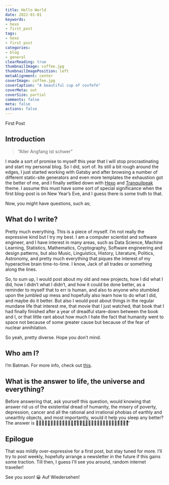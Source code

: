 ```yaml
---
title: Hello World
date: 2022-01-01
keywords:
- hexo
- first_post
tags:
- hexo
- first post
categories:
- blog
- general
clearReading: true
thumbnailImage: coffee.jpg
thumbnailImagePosition: left
metaAlignment: center
coverImage: coffee.jpg
coverCaption: "A beautiful cup of covfefe"
coverMeta: out
coverSize: partial
comments: false
meta: false
actions: false
---
```


<!-- more -->

First Post

<!-- excerpt -->

## Introduction

> “Aller Angfang ist schwer”

I made a sort of promise to myself this year that I will stop procrastinating and start my personal blog. So I did, sort of. Its still a bit rough around the edges, I just started working with Gatsby and after browsing a number of different static-site generators and even more templates the exhaustion got the better of me, and I finally settled down with [Hexo](https://hexo.io/) and [Tranquilpeak](https://github.com/LouisBarranqueiro/hexo-theme-tranquilpeak) theme. 
I assume this must have some sort of special significance when the first blog-post is on New Year’s Eve, and I guess there is some truth to that. 

Now, you might have questions, such as;

## What do I write?

Pretty much everything. This is a piece of myself. I’m not really the expressive kind but I try my best. I am a computer scientist and software engineer, and I have interest in many areas, such as Data Science, Machine Learning, Statistics, Mathematics, Cryptography, Software engineering and design patterns, but also Music, Linguistics, History, Literature, Politics, Astronomy, and pretty much everything that piques the interest of my hyperactive brain time-to-time. I know, Jack of all trades or something along the lines.

So, to sum up, I would post about my old and new projects, how I did what I did, how I didn’t what I didn’t, and how it could be done better, as a reminder to myself that to err is human, and also to anyone who stumbled upon the jumbled up mess and hopefully also learn how to do what I did, and maybe do it better. But also I would post about things in the regular mundane life that interest me, that movie that I just watched, that book that I had finally finished after a year of dreadful stare-down between the book and I, or that little rant about how much I hate the fact that humanity went to space not because of some greater cause but because of the fear of nuclear annihilation.

So yeah, pretty diverse. Hope you don’t mind.

## Who am I?

I’m Batman. For more info, check out [this](http://github.com/s-bose).

## What is the answer to life, the universe and everything?

Before answering that, ask yourself this question, would knowing that answer rid us of the existential dread of humanity, the misery of poverty, depression, cancer and all the rational and irrational phobias of earthly and unearthly objects,
and most importantly, would it help you sleep any better? The answer is 四̴̡̰̗͕͈̜̖̲̝̝̠̩̤͓̦͉̗̇̉͆̅́二̷̛̮͖̬̼͓̝͕̝̲̩̞̠̳̯̥̤͓̃̓̾̎͊̓̽̅͋͌͂͝

## Epilogue

That was mildly over-expressive for a first post, but stay tuned for more. I’ll try to post weekly, hopefully arrange a newsletter in the future if this gains some traction. Till then, I guess I'll see you around, random internet traveller!

See you soon! 😀
Auf Wiedersehen!